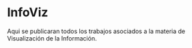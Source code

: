 # InfoViz
Aqui se publicaran todos los trabajos asociados a la materia de Visualización de la Información.
